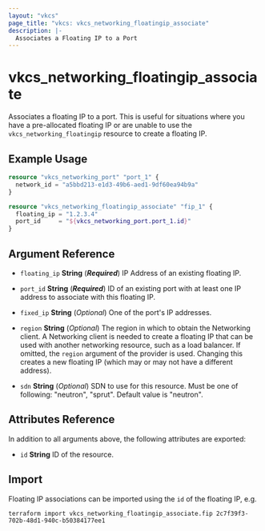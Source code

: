 ```yaml
---
layout: "vkcs"
page_title: "vkcs: vkcs_networking_floatingip_associate"
description: |-
  Associates a Floating IP to a Port
---
```


# vkcs_networking_floatingip_associate

Associates a floating IP to a port. This is useful for situations where you have a pre-allocated floating IP or are unable to use the `vkcs_networking_floatingip` resource to create a floating IP.

## Example Usage
```terraform
resource "vkcs_networking_port" "port_1" {
  network_id = "a5bbd213-e1d3-49b6-aed1-9df60ea94b9a"
}

resource "vkcs_networking_floatingip_associate" "fip_1" {
  floating_ip = "1.2.3.4"
  port_id     = "${vkcs_networking_port.port_1.id}"
}
```
## Argument Reference
- `floating_ip` **String** (***Required***) IP Address of an existing floating IP.

- `port_id` **String** (***Required***) ID of an existing port with at least one IP address to associate with this floating IP.

- `fixed_ip` **String** (*Optional*) One of the port's IP addresses.

- `region` **String** (*Optional*) The region in which to obtain the Networking client. A Networking client is needed to create a floating IP that can be used with another networking resource, such as a load balancer. If omitted, the `region` argument of the provider is used. Changing this creates a new floating IP (which may or may not have a different address).

- `sdn` **String** (*Optional*) SDN to use for this resource. Must be one of following: "neutron", "sprut". Default value is "neutron".


## Attributes Reference
In addition to all arguments above, the following attributes are exported:
- `id` **String** ID of the resource.



## Import

Floating IP associations can be imported using the `id` of the floating IP, e.g.

```shell
terraform import vkcs_networking_floatingip_associate.fip 2c7f39f3-702b-48d1-940c-b50384177ee1
```
